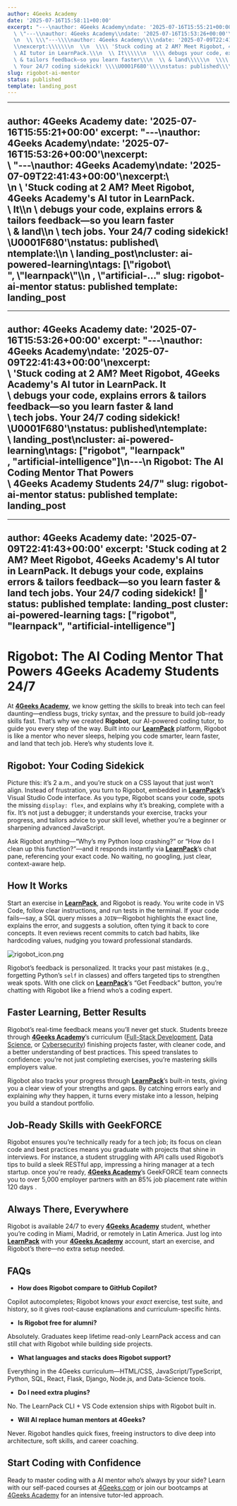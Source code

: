 ```yaml
---
author: 4Geeks Academy
date: '2025-07-16T15:58:11+00:00'
excerpt: "---\nauthor: 4Geeks Academy\ndate: '2025-07-16T15:55:21+00:00'\nexcerpt:\
  \ \"---\\nauthor: 4Geeks Academy\\ndate: '2025-07-16T15:53:26+00:00'\\nexcerpt:\\\
  \n  \\ \\\"---\\\\nauthor: 4Geeks Academy\\\\ndate: '2025-07-09T22:41:43+00:00'\\\
  \\nexcerpt:\\\\\\\n  \\n  \\\\ 'Stuck coding at 2 AM? Meet Rigobot, 4Geeks Academy's\
  \ AI tutor in LearnPack.\\\n  \\ It\\\\\\n  \\\\ debugs your code, explains errors\
  \ & tailors feedback—so you learn faster\\\n  \\ & land\\\\\\n  \\\\ tech jobs.\
  \ Your 24/7 coding sidekick! \\\\U0001F680'\\\\nstatus: published\\\\\\\n ..."
slug: rigobot-ai-mentor
status: published
template: landing_post
---
```

---
author: 4Geeks Academy
date: '2025-07-16T15:55:21+00:00'
excerpt: "---\nauthor: 4Geeks Academy\ndate: '2025-07-16T15:53:26+00:00'\nexcerpt:\
  \ \"---\\nauthor: 4Geeks Academy\\ndate: '2025-07-09T22:41:43+00:00'\\nexcerpt:\\\
  \n  \\ 'Stuck coding at 2 AM? Meet Rigobot, 4Geeks Academy's AI tutor in LearnPack.\
  \ It\\\n  \\ debugs your code, explains errors & tailors feedback—so you learn faster\
  \ & land\\\n  \\ tech jobs. Your 24/7 coding sidekick! \\U0001F680'\\nstatus: published\\\
  ntemplate:\\\n  \\ landing_post\\ncluster: ai-powered-learning\\ntags: [\\\"rigobot\\\
  \", \\\"learnpack\\\"\\\n  , \\\"artificial-..."
slug: rigobot-ai-mentor
status: published
template: landing_post
---
---
author: 4Geeks Academy
date: '2025-07-16T15:53:26+00:00'
excerpt: "---\nauthor: 4Geeks Academy\ndate: '2025-07-09T22:41:43+00:00'\nexcerpt:\
  \ 'Stuck coding at 2 AM? Meet Rigobot, 4Geeks Academy's AI tutor in LearnPack. It\
  \ debugs your code, explains errors & tailors feedback—so you learn faster & land\
  \ tech jobs. Your 24/7 coding sidekick! \U0001F680'\nstatus: published\ntemplate:\
  \ landing_post\ncluster: ai-powered-learning\ntags: [\"rigobot\", \"learnpack\"\
  , \"artificial-intelligence\"]\n---\n Rigobot: The AI Coding Mentor That Powers\
  \ 4Geeks Academy Students 24/7"
slug: rigobot-ai-mentor
status: published
template: landing_post
---
---
author: 4Geeks Academy
date: '2025-07-09T22:41:43+00:00'
excerpt: 'Stuck coding at 2 AM? Meet Rigobot, 4Geeks Academy's AI tutor in LearnPack. It debugs your code, explains errors & tailors feedback—so you learn faster & land tech jobs. Your 24/7 coding sidekick! 🚀'
status: published
template: landing_post
cluster: ai-powered-learning
tags: ["rigobot", "learnpack", "artificial-intelligence"]
---
# Rigobot: The AI Coding Mentor That Powers 4Geeks Academy Students 24/7

At [**4Geeks Academy**](https://4geeksacademy.com/), we know getting the skills to break into tech can feel daunting—endless bugs, tricky syntax, and the pressure to build job-ready skills fast. That’s why we created **Rigobot**, our AI-powered coding tutor, to guide you every step of the way. Built into our [**LearnPack**](https://www.learnpack.co/) platform, Rigobot is like a mentor who never sleeps, helping you code smarter, learn faster, and land that tech job. Here’s why students love it.

## Rigobot: Your Coding Sidekick

Picture this: it’s 2 a.m., and you’re stuck on a CSS layout that just won’t align. Instead of frustration, you turn to Rigobot, embedded in [**LearnPack**](https://www.learnpack.co/)’s Visual Studio Code interface. As you type, Rigobot scans your code, spots the missing `display: flex`, and explains why it’s breaking, complete with a fix. It’s not just a debugger; it understands your exercise, tracks your progress, and tailors advice to your skill level, whether you’re a beginner or sharpening advanced JavaScript.

Ask Rigobot anything—“Why’s my Python loop crashing?” or “How do I clean up this function?”—and it responds instantly via [**LearnPack**](https://www.learnpack.co/)’s chat pane, referencing your exact code. No waiting, no googling, just clear, context-aware help.

## How It Works

Start an exercise in [**LearnPack**](https://www.learnpack.co/), and Rigobot is ready. You write code in VS Code, follow clear instructions, and run tests in the terminal. If your code fails—say, a SQL query misses a `JOIN`—Rigobot highlights the exact line, explains the error, and suggests a solution, often tying it back to core concepts. It even reviews recent commits to catch bad habits, like hardcoding values, nudging you toward professional standards.

![rigobot_icon.png](https://breathecode.herokuapp.com/v1/media/file/rigobot-icon-jpg)

Rigobot’s feedback is personalized. It tracks your past mistakes (e.g., forgetting Python’s `self` in classes) and offers targeted tips to strengthen weak spots. With one click on [**LearnPack**](https://www.learnpack.co/)’s “Get Feedback” button, you’re chatting with Rigobot like a friend who’s a coding expert.

## Faster Learning, Better Results

Rigobot’s real-time feedback means you’ll never get stuck. Students breeze through [**4Geeks Academy**](https://4geeksacademy.com/)’s curriculum ([Full-Stack Development](https://4geeksacademy.com/us/coding-bootcamps/part-time-full-stack-developer), [Data Science](https://4geeksacademy.com/us/coding-bootcamps/datascience-machine-learning), or [Cybersecurity](https://4geeksacademy.com/us/coding-bootcamps/cybersecurity)) finishing projects faster, with cleaner code, and a better understanding of best practices. This speed translates to confidence: you’re not just completing exercises, you’re mastering skills employers value.

Rigobot also tracks your progress through [**LearnPack**](https://www.learnpack.co/)’s built-in tests, giving you a clear view of your strengths and gaps. By catching errors early and explaining *why* they happen, it turns every mistake into a lesson, helping you build a standout portfolio.

## Job-Ready Skills with GeekFORCE

Rigobot ensures you’re technically ready for a tech job; its focus on clean code and best practices means you graduate with projects that shine in interviews. For instance, a student struggling with API calls used Rigobot’s tips to build a sleek RESTful app, impressing a hiring manager at a tech startup.  once you're ready, [**4Geeks Academy**](https://4geeksacademy.com/)’s GeekFORCE team connects you to over 5,000 employer partners with an 85% job placement  rate within 120 days .

## Always There, Everywhere

Rigobot is available 24/7 to every [**4Geeks Academy**](https://4geeksacademy.com/) student, whether you’re coding in Miami, Madrid, or remotely in Latin America. Just log into [**LearnPack**](https://www.learnpack.co/) with your [**4Geeks Academy**](https://4geeksacademy.com/) account, start an exercise, and Rigobot’s there—no extra setup needed.

## FAQs

- **How does Rigobot compare to GitHub Copilot?**

Copilot autocompletes; Rigobot knows your *exact* exercise, test suite, and history, so it gives root-cause explanations and curriculum-specific hints.

- **Is Rigobot free for alumni?**

Absolutely. Graduates keep lifetime read-only LearnPack access and can still chat with Rigobot while building side projects.

- **What languages and stacks does Rigobot support?**

Everything in the 4Geeks curriculum—HTML/CSS, JavaScript/TypeScript, Python, SQL, React, Flask, Django, Node.js, and Data-Science tools.

- **Do I need extra plugins?**

No. The LearnPack CLI + VS Code extension ships with Rigobot built in.

- **Will AI replace human mentors at 4Geeks?**

Never. Rigobot handles quick fixes, freeing instructors to dive deep into architecture, soft skills, and career coaching.

## Start Coding with Confidence

Ready to master coding with a AI mentor who’s always by your side? Learn with our self-paced courses at [4Geeks.com](http://4geeks.com/) or join our bootcamps at [4Geeks Academy](https://4geeksacademy.com/) for an intensive tutor-led approach.